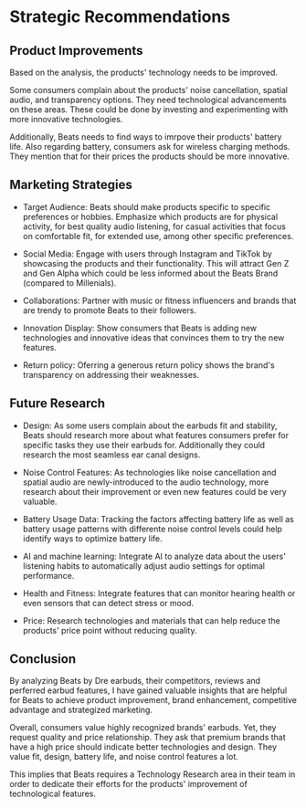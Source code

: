 # Strategic Recommendations


## Product Improvements
Based on the analysis, the products' technology needs to be improved.

Some consumers complain about the products' noise cancellation, spatial audio, and transparency options. They need technological advancements on these areas. These could be done by investing and experimenting with more innovative technologies.

Additionally, Beats needs to find ways to imrpove their products' battery life. Also regarding battery, consumers ask for wireless charging methods. They mention that for their prices the products should be more innovative.

## Marketing Strategies
- Target Audience: Beats should make products specific to specific preferences or hobbies. Emphasize which products are for physical activity, for best quality audio listening, for casual activities that focus on comfortable fit, for extended use, among other specific preferences.

- Social Media: Engage with users through Instagram and TikTok by showcasing the products and their functionality. This will attract Gen Z and Gen Alpha which could be less informed about the Beats Brand (compared to Millenials).

- Collaborations: Partner with music or fitness influencers and brands that are trendy to promote Beats to their followers.

- Innovation Display: Show consumers that Beats is adding new technologies and innovative ideas that convinces them to try the new features.

- Return policy: Oferring a generous return policy shows the brand's transparency on addressing their weaknesses. 



## Future Research

- Design: As some users complain about the earbuds fit and stability, Beats should research more about what features consumers prefer for specific tasks they use their earbuds for. Additionally they could research the most seamless ear canal designs.

- Noise Control Features: As technologies like noise cancellation and spatial audio are newly-introduced to the audio technology, more research about their improvement or even new features could be very valuable.

- Battery Usage Data: Tracking the factors affecting battery life as well as battery usage patterns with differente noise control levels could help identify ways to optimize battery life.

- AI and machine learning: Integrate AI to analyze data about the users' listening habits to automatically adjust audio settings for optimal performance.

- Health and Fitness: Integrate features that can monitor hearing health or even sensors that can detect stress or mood.

- Price: Research technologies and materials that can help reduce the products' price point without reducing quality.



## Conclusion
By analyzing Beats by Dre earbuds, their competitors, reviews and perferred earbud features, I have gained valuable insights that are helpful for Beats to achieve product improvement, brand enhancement, competitive advantage and strategized marketing.

Overall, consumers value highly recognized brands' earbuds. Yet, they request quality and price relationship. They ask that premium brands that have a high price should indicate better technologies and design. They value fit, design, battery life, and noise control features a lot.

This implies that Beats requires a Technology Research area in their team in order to dedicate their efforts for the products' improvement of technological features.
